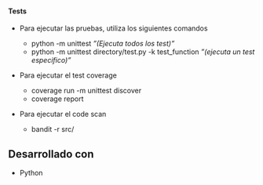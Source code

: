 #### Tests
* Para ejecutar las pruebas, utiliza los siguientes comandos
    - python -m unittest *”(Ejecuta todos los test)”*
    - python -m unittest directory/test.py -k test_function *”(ejecuta un test especifico)”*

* Para ejecutar el test coverage 
    - coverage run -m unittest discover
    - coverage report

* Para ejecutar el code scan
    - bandit -r src/


## Desarrollado con

* Python
